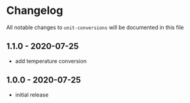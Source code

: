 # Changelog

All notable changes to `unit-conversions` will be documented in this file

## 1.1.0 - 2020-07-25

- add temperature conversion

## 1.0.0 - 2020-07-25

- initial release
